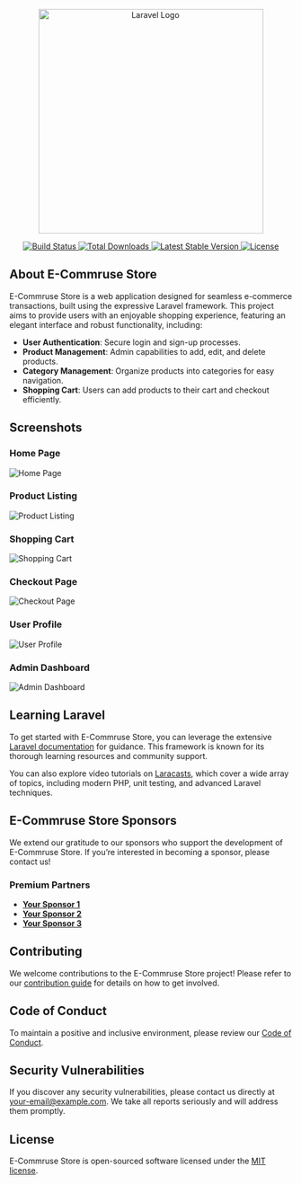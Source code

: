 <p align="center">
    <a href="https://laravel.com" target="_blank">
        <img src="https://raw.githubusercontent.com/laravel/art/master/logo-lockup/5%20SVG/2%20CMYK/1%20Full%20Color/laravel-logolockup-cmyk-red.svg" width="400" alt="Laravel Logo">
    </a>
</p>

<p align="center">
    <a href="https://github.com/yourusername/e-commrus-store/actions">
        <img src="https://github.com/yourusername/e-commrus-store/workflows/tests/badge.svg" alt="Build Status">
    </a>
    <a href="https://packagist.org/packages/yourusername/e-commrus-store">
        <img src="https://img.shields.io/packagist/dt/yourusername/e-commrus-store" alt="Total Downloads">
    </a>
    <a href="https://packagist.org/packages/yourusername/e-commrus-store">
        <img src="https://img.shields.io/packagist/v/yourusername/e-commrus-store" alt="Latest Stable Version">
    </a>
    <a href="https://packagist.org/packages/yourusername/e-commrus-store">
        <img src="https://img.shields.io/packagist/l/yourusername/e-commrus-store" alt="License">
    </a>
</p>

## About E-Commruse Store

E-Commruse Store is a web application designed for seamless e-commerce transactions, built using the expressive Laravel framework. This project aims to provide users with an enjoyable shopping experience, featuring an elegant interface and robust functionality, including:

- **User Authentication**: Secure login and sign-up processes.
- **Product Management**: Admin capabilities to add, edit, and delete products.
- **Category Management**: Organize products into categories for easy navigation.
- **Shopping Cart**: Users can add products to their cart and checkout efficiently.

## Screenshots

### Home Page
![Home Page](https://raw.githubusercontent.com/yourusername/e-commrus-store/main/public/images/home-page.png)

### Product Listing
![Product Listing](https://raw.githubusercontent.com/yourusername/e-commrus-store/main/public/images/product-listing.png)

### Shopping Cart
![Shopping Cart](https://raw.githubusercontent.com/yourusername/e-commrus-store/main/public/images/shopping-cart.png)

### Checkout Page
![Checkout Page](https://raw.githubusercontent.com/yourusername/e-commrus-store/main/public/images/checkout.png)

### User Profile
![User Profile](https://raw.githubusercontent.com/yourusername/e-commrus-store/main/public/images/user-profile.png)

### Admin Dashboard
![Admin Dashboard](https://raw.githubusercontent.com/yourusername/e-commrus-store/main/public/images/admin-dashboard.png)

## Learning Laravel

To get started with E-Commruse Store, you can leverage the extensive [Laravel documentation](https://laravel.com/docs) for guidance. This framework is known for its thorough learning resources and community support.

You can also explore video tutorials on [Laracasts](https://laracasts.com), which cover a wide array of topics, including modern PHP, unit testing, and advanced Laravel techniques.

## E-Commruse Store Sponsors

We extend our gratitude to our sponsors who support the development of E-Commruse Store. If you’re interested in becoming a sponsor, please contact us!

### Premium Partners

- **[Your Sponsor 1](https://link-to-sponsor1.com)**
- **[Your Sponsor 2](https://link-to-sponsor2.com)**
- **[Your Sponsor 3](https://link-to-sponsor3.com)**

## Contributing

We welcome contributions to the E-Commruse Store project! Please refer to our [contribution guide](CONTRIBUTING.md) for details on how to get involved.

## Code of Conduct

To maintain a positive and inclusive environment, please review our [Code of Conduct](CODE_OF_CONDUCT.md).

## Security Vulnerabilities

If you discover any security vulnerabilities, please contact us directly at [your-email@example.com](mailto:your-email@example.com). We take all reports seriously and will address them promptly.

## License

E-Commruse Store is open-sourced software licensed under the [MIT license](https://opensource.org/licenses/MIT).
